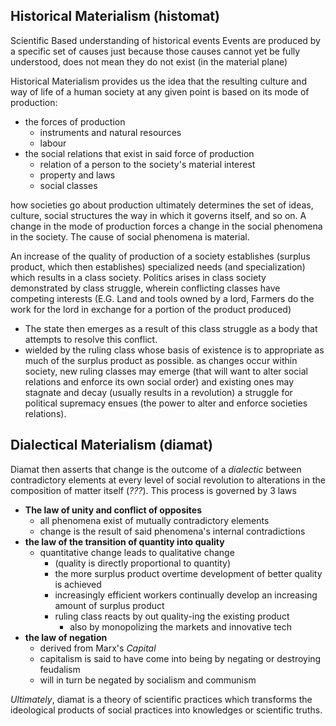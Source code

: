 ## Historical Materialism (histomat)
Scientific Based understanding of historical events
Events are produced by a specific set of causes
just because those causes cannot yet be fully understood, does not mean they do not exist (in the material plane)

Historical Materialism provides us the idea that the resulting culture and way of life of a human society at any given point is based on its mode of production:
- the forces of production
	- instruments and natural resources
	- labour
- the social relations that exist in said force of production
	- relation of a person to the society's material interest
	- property and laws
	- social classes

how societies go about production ultimately determines the set of ideas, culture, social structures the way in which it governs itself, and so on. A change in the mode of production forces a change in the social phenomena in the society. The cause of social phenomena is material.

An increase of the quality of production of a society establishes (surplus product, which then establishes) specialized needs (and specialization) which results in a class society. 
Politics arises in class society demonstrated by class struggle, wherein conflicting classes have competing interests (E.G. Land and tools owned by a lord, Farmers do the work for the lord in exchange for a portion of the product produced)
- The state then emerges as a result of this class struggle as a body that attempts to resolve this conflict. 
- wielded by the ruling class whose basis of existence is to appropriate as much of the surplus product as possible.
as changes occur within society, new ruling classes may emerge (that will want to alter social relations and enforce its own social order) and existing ones may stagnate and decay (usually results in a revolution) a struggle for political supremacy ensues (the power to alter and enforce societies relations).

## Dialectical Materialism (diamat)
Diamat then asserts that change is the outcome of a *dialectic* between contradictory elements at every level of social revolution to alterations in the composition of matter itself (*???*). This process is governed by 3 laws
- **The law of unity and conflict of opposites**
	- all phenomena exist of mutually contradictory elements
	- change is the result of said phenomena's internal contradictions
- **the law of the transition of quantity into quality**
	- quantitative change leads to qualitative change
		- (quality is directly proportional to quantity)
		- the more surplus product overtime development of better quality is achieved
		- increasingly efficient workers continually develop an increasing amount of surplus product
		- ruling class reacts by out quality-ing the existing product
			- also by monopolizing the markets and innovative tech
- **the law of negation**
	- derived from Marx's *Capital*
	- capitalism is said to have come into being by negating or destroying feudalism
	- will in turn be negated by socialism and communism

*Ultimately*, 
diamat is a theory of scientific practices which transforms the ideological products of social practices into knowledges or scientific truths.
